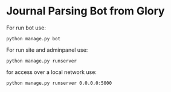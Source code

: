 # Journal Parsing Bot from Glory 

For run bot use:

```
python manage.py bot
```

For run site and adminpanel use:

```
python manage.py runserver
```

for access over a local network use:

```
python manage.py runserver 0.0.0.0:5000
```
